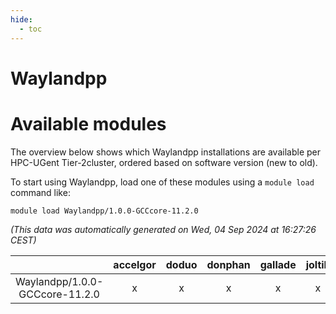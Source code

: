 ```yaml
---
hide:
  - toc
---
```


Waylandpp
=========

# Available modules


The overview below shows which Waylandpp installations are available per HPC-UGent Tier-2cluster, ordered based on software version (new to old).

To start using Waylandpp, load one of these modules using a `module load` command like:

```shell
module load Waylandpp/1.0.0-GCCcore-11.2.0
```

*(This data was automatically generated on Wed, 04 Sep 2024 at 16:27:26 CEST)*  

| |accelgor|doduo|donphan|gallade|joltik|shinx|skitty|
| :---: | :---: | :---: | :---: | :---: | :---: | :---: | :---: |
|Waylandpp/1.0.0-GCCcore-11.2.0|x|x|x|x|x|-|x|
